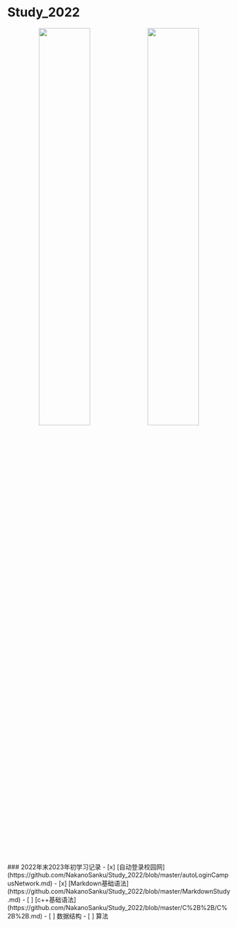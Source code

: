 # Study_2022
<p align="center">
  <img width="48%" src="https://github-readme-stats.vercel.app/api?username=NakanoSanku &show_icons=true&theme=tokyonight" />
  <img width="48%" src="https://github-readme-streak-stats.herokuapp.com/?user=NakanoSanku &theme=tokyonight" />
</p>
### 2022年末2023年初学习记录
- [x] [自动登录校园网](https://github.com/NakanoSanku/Study_2022/blob/master/autoLoginCampusNetwork.md)
- [x] [Markdown基础语法](https://github.com/NakanoSanku/Study_2022/blob/master/MarkdownStudy.md) 
- [ ] [c++基础语法](https://github.com/NakanoSanku/Study_2022/blob/master/C%2B%2B/C%2B%2B.md)
- [ ] 数据结构
- [ ] 算法
